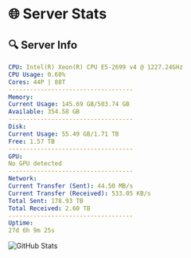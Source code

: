 # 🌐 Server Stats
## 🔍 Server Info
```yaml
CPU: Intel(R) Xeon(R) CPU E5-2699 v4 @ 1227.24GHz
CPU Usage: 0.60%
Cores: 44P | 88T
-----------------------------------
Memory:
Current Usage: 145.69 GB/503.74 GB
Available: 354.58 GB
-----------------------------------
Disk:
Current Usage: 55.49 GB/1.71 TB
Free: 1.57 TB
-----------------------------------
GPU:
No GPU detected
-----------------------------------
Network:
Current Transfer (Sent): 44.50 MB/s
Current Transfer (Received): 533.05 KB/s
Total Sent: 178.93 TB
Total Received: 2.60 TB
-----------------------------------
Uptime:
27d 6h 9m 25s
```
![GitHub Stats](https://img.shields.io/badge/Updated-2025-03-07_04:52:43-blue)